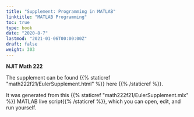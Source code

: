 ```yaml
---
title: "Supplement: Programming in MATLAB"
linktitle: "MATLAB Programming"
toc: true
type: book
date: "2020-8-7"
lastmod: "2021-01-06T00:00:00Z"
draft: false
weight: 303
---
```


__NJIT Math 222__  

The supplement can be found {{% staticref "math222f21/EulerSupplement.html" %}} here {{% /staticref %}}.

It was generated from this  {{% staticref "math222f21/EulerSupplement.mlx" %}} MATLAB live script{{% /staticref %}}, which you can open, edit, and run yourself.

